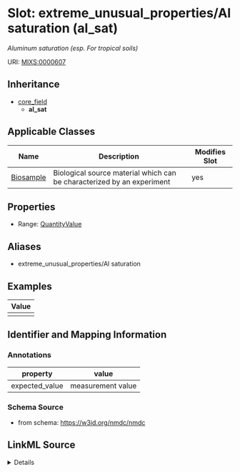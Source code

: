 # Slot: extreme_unusual_properties/Al saturation (al_sat)


_Aluminum saturation (esp. For tropical soils)_



URI: [MIXS:0000607](https://w3id.org/mixs/0000607)




## Inheritance

* [core_field](core_field.md)
    * **al_sat**





## Applicable Classes

| Name | Description | Modifies Slot |
| --- | --- | --- |
[Biosample](Biosample.md) | Biological source material which can be characterized by an experiment |  yes  |







## Properties

* Range: [QuantityValue](QuantityValue.md)



## Aliases


* extreme_unusual_properties/Al saturation




## Examples

| Value |
| --- |
|  |

## Identifier and Mapping Information





### Annotations

| property | value |
| --- | --- |
| expected_value | measurement value || preferred_unit | percentage || occurrence | 1 |



### Schema Source


* from schema: https://w3id.org/nmdc/nmdc




## LinkML Source

<details>
```yaml
name: al_sat
annotations:
  expected_value:
    tag: expected_value
    value: measurement value
  preferred_unit:
    tag: preferred_unit
    value: percentage
  occurrence:
    tag: occurrence
    value: '1'
description: Aluminum saturation (esp. For tropical soils)
title: extreme_unusual_properties/Al saturation
examples:
- value: ''
from_schema: https://w3id.org/nmdc/nmdc
aliases:
- extreme_unusual_properties/Al saturation
rank: 1000
is_a: core field
slot_uri: MIXS:0000607
multivalued: false
alias: al_sat
domain_of:
- Biosample
range: QuantityValue

```
</details>